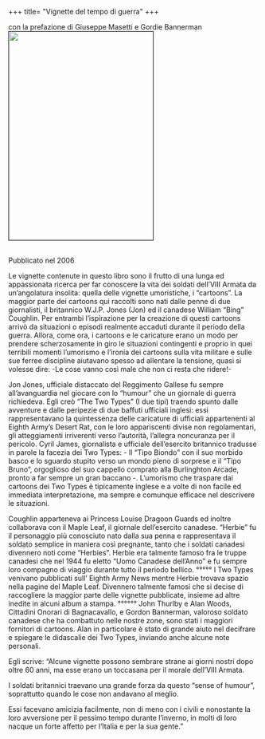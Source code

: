 +++
title= "Vignette del tempo di guerra"
+++


con la prefazione di Giuseppe Masetti e Gordie Bannerman
<br>
<img src="/images/files/wartimecartoons.jpg" border="1" bordercolor="black" width="290" height="418"> 

<br>
Pubblicato nel 2006

Le vignette contenute in questo libro sono il frutto di una lunga ed appassionata ricerca per far conoscere la vita dei soldati dell’VIII Armata da un’angolatura insolita: quella delle vignette umoristiche, i “cartoons”.
La maggior parte dei cartoons qui raccolti sono nati dalle penne di due giornalisti, il britannico W.J.P. Jones (Jon) ed il canadese William “Bing” Coughlin.
Per entrambi l’ispirazione per la creazione di questi cartoons arrivò da situazioni o episodi realmente accaduti durante il periodo della guerra.
Allora, come ora, i cartoons e le caricature erano un modo per prendere scherzosamente in giro le situazioni contingenti e proprio in quei terribili momenti l’umorismo e l’ironia dei cartoons sulla vita militare e sulle sue ferree discipline aiutavano spesso ad allentare la tensione, quasi si volesse dire: -Le cose vanno così male che non ci resta che ridere!-

Jon Jones, ufficiale distaccato del Reggimento Gallese fu sempre all’avanguardia nel giocare con lo “humour” che un giornale di guerra richiedeva. Egli creò “The Two Types” (I due tipi) traendo spunto dalle avventure e dalle peripezie di due baffuti ufficiali inglesi: essi rappresentavano la quintessenza delle caricature di ufficiali appartenenti al Eighth Army’s Desert Rat, con le loro appariscenti divise non regolamentari, gli atteggiamenti irriverenti verso l’autorità, l’allegra noncuranza per il pericolo.
Cyril James, giornalista e ufficiale dell’esercito britannico tradusse in parole la facezia dei Two Types: - Il “Tipo Biondo” con il suo morbido basco e lo sguardo stupito verso un mondo pieno di sorprese e il “Tipo Bruno”, orgoglioso del suo cappello comprato alla Burlinghton Arcade, pronto a far sempre un gran baccano -.
L’umorismo che traspare dai cartoons dei Two Types è tipicamente inglese e a volte di non facile ed immediata interpretazione, ma sempre e comunque efficace nel descrivere le situazioni.

Coughlin apparteneva ai Princess Louise Dragoon Guards ed inoltre collaborava con il Maple Leaf, il giornale dell’esercito canadese.
“Herbie” fu il personaggio più conosciuto nato dalla sua penna e rappresentava il soldato semplice in maniera così pregnante, tanto che i soldati canadesi divennero noti come “Herbies”.
Herbie era talmente famoso fra le truppe canadesi che nel 1944 fu eletto “Uomo Canadese dell’Anno” e fu sempre loro compagno di viaggio durante tutto il periodo bellico.
°°°°°
I Two Types venivano pubblicati sull’ Eighth Army News mentre Herbie trovava spazio nella pagine del Maple Leaf. 
Divennero talmente famosi che si decise di raccogliere la maggior parte delle vignette pubblicate, insieme ad altre inedite in alcuni album a stampa.
°°°°°°
John Thurlby e Alan Woods, Cittadini Onorari di Bagnacavallo, e Gordon Bannerman, valoroso soldato canadese che ha combattuto nelle nostre zone, sono stati i maggiori fornitori di cartoons.
Alan in particolare è stato di grande aiuto nel decifrare e spiegare le didascalie dei Two Types, inviando anche alcune note personali. 

Egli scrive:
 “Alcune vignette possono sembrare strane ai giorni nostri dopo oltre 60 anni, ma esse erano un toccasana per il morale dell’VIII  Armata.

I soldati britannici traevano una grande forza da questo “sense of humour”, soprattutto quando le cose non andavano al meglio.

Essi facevano amicizia facilmente, non di meno con i civili e nonostante la loro avversione per il pessimo tempo durante l’inverno, in molti di loro nacque un forte affetto per l’Italia e per la sua gente.” 
